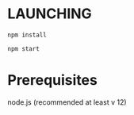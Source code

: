 #   LAUNCHING

```
npm install
```

```
npm start
```

# Prerequisites
node.js (recommended at least v 12)